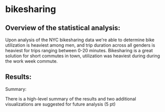 # bikesharing

## Overview of the statistical analysis: 
Upon analysis of the NYC bikesharing data we're able to determine bike utilization is heaviest among men, and trip duration across all genders is heaviest for trips ranging between 0-20 minutes. Bikesharing is a great solution for short commutes in town, utilization was heaviest during during the work week commute. 

## Results:



Summary:

There is a high-level summary of the results and two additional visualizations are suggested for future analysis (5 pt)
